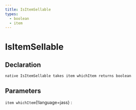 ```yaml
---
title: IsItemSellable
types:
  - boolean
  - item
---
```


# IsItemSellable

## Declaration

```jass
native IsItemSellable takes item whichItem returns boolean
```

## Parameters
`item whichItem`{!language=jass}
: 
